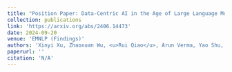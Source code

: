 ```yaml
---
title: "Position Paper: Data-Centric AI in the Age of Large Language Models"
collection: publications
link: 'https://arxiv.org/abs/2406.14473'
date: 2024-09-20
venue: 'EMNLP (Findings)'
authors: 'Xinyi Xu, Zhaoxuan Wu, <u>Rui Qiao</u>, Arun Verma, Yao Shu, Jingtan Wang, Xinyuan Niu, Zhenfeng He, Jiangwei Chen, Zijian Zhou, Gregory Kang Ruey Lau, Hieu Dao, Lucas Agussurja, Rachael Hwee Ling Sim, Xiaoqiang Lin, Wenyang Hu, Zhongxiang Dai, Pang Wei Koh, Bryan Kian Hsiang Low'
paperurl: ''
citation: 'N/A'
---
```

